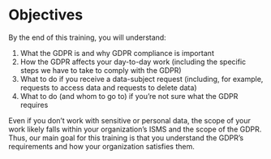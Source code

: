 # Objectives

By the end of this training, you will understand:

1.  What the GDPR is and why GDPR compliance is important
2.  How the GDPR affects your day-to-day work (including the specific steps we have to take to comply with the GDPR)
3.  What to do if you receive a data-subject request (including, for example, requests to access data and requests to delete data)
4.  What to do (and whom to go to) if you’re not sure what the GDPR requires

Even if you don’t work with sensitive or personal data, the scope of your work likely falls within your organization’s ISMS and the scope of the GDPR. Thus, our main goal for this training is that you understand the GDPR’s requirements and how your organization satisfies them.
